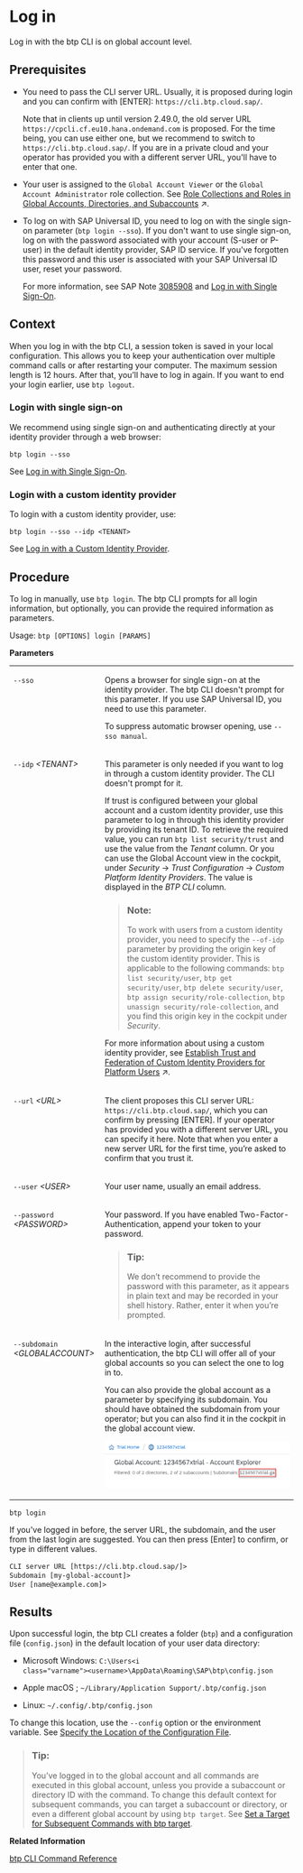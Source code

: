 <!-- loioe241b30195ff4d009dba3076e0ae8d27 -->

# Log in

Log in with the btp CLI is on global account level.



<a name="loioe241b30195ff4d009dba3076e0ae8d27__prereq_jwk_x1v_qhb"/>

## Prerequisites

-   You need to pass the CLI server URL. Usually, it is proposed during login and you can confirm with [ENTER\]: `https://cli.btp.cloud.sap/`.

    Note that in clients up until version 2.49.0, the old server URL `https://cpcli.cf.eu10.hana.ondemand.com` is proposed. For the time being, you can use either one, but we recommend to switch to `https://cli.btp.cloud.sap/`. If you are in a private cloud and your operator has provided you with a different server URL, you'll have to enter that one.

-   Your user is assigned to the `Global Account Viewer` or the `Global Account Administrator` role collection. See [Role Collections and Roles in Global Accounts, Directories, and Subaccounts](https://help.sap.com/viewer/65de2977205c403bbc107264b8eccf4b/Cloud/en-US/0039cf082d3d43eba9200fe15647922a.html "SAP BTP provides a set of role collections to set up administrator access to your global account and subaccounts.") :arrow_upper_right:.

-   To log on with SAP Universal ID, you need to log on with the single sign-on parameter \(`btp login --sso`\). If you don't want to use single sign-on, log on with the password associated with your account \(S-user or P-user\) in the default identity provider, SAP ID service. If you've forgotten this password and this user is associated with your SAP Universal ID user, reset your password.

    For more information, see SAP Note [3085908](https://me.sap.com/notes/3085908) and [Log in with Single Sign-On](log-in-with-single-sign-on-b2a56a8.md).




<a name="loioe241b30195ff4d009dba3076e0ae8d27__context_nwm_mqd_fmb"/>

## Context

When you log in with the btp CLI, a session token is saved in your local configuration. This allows you to keep your authentication over multiple command calls or after restarting your computer. The maximum session length is 12 hours. After that, you’ll have to log in again. If you want to end your login earlier, use `btp logout`.



### Login with single sign-on

We recommend using single sign-on and authenticating directly at your identity provider through a web browser:

```
btp login --sso
```

See [Log in with Single Sign-On](log-in-with-single-sign-on-b2a56a8.md).



### Login with a custom identity provider

To login with a custom identity provider, use:

```
btp login --sso --idp <TENANT>
```



See [Log in with a Custom Identity Provider](log-in-with-a-custom-identity-provider-e48e486.md).



## Procedure

To log in manually, use `btp login`. The btp CLI prompts for all login information, but optionally, you can provide the required information as parameters.

Usage: `btp [OPTIONS] login [PARAMS]`

**Parameters**


<table>
<tr>
<td valign="top">

`--sso`

</td>
<td valign="top">

Opens a browser for single sign-on at the identity provider. The btp CLI doesn't prompt for this parameter. If you use SAP Universal ID, you need to use this parameter.

To suppress automatic browser opening, use `--sso manual`.

</td>
</tr>
<tr>
<td valign="top">

`--idp` *<TENANT\>*

</td>
<td valign="top">

This parameter is only needed if you want to log in through a custom identity provider. The CLI doesn't prompt for it.

If trust is configured between your global account and a custom identity provider, use this parameter to log in through this identity provider by providing its tenant ID. To retrieve the required value, you can run `btp list security/trust` and use the value from the *Tenant* column. Or you can use the Global Account view in the cockpit, under *Security* → *Trust Configuration* → *Custom Platform Identity Providers*. The value is displayed in the *BTP CLI* column.

> ### Note:  
> To work with users from a custom identity provider, you need to specify the `--of-idp` parameter by providing the origin key of the custom identity provider. This is applicable to the following commands: `btp list security/user`, `btp get security/user`, `btp delete security/user`, `btp assign security/role-collection`, `btp unassign security/role-collection`, and you find this origin key in the cockpit under *Security*.

For more information about using a custom identity provider, see [Establish Trust and Federation of Custom Identity Providers for Platform Users](https://help.sap.com/viewer/65de2977205c403bbc107264b8eccf4b/Cloud/en-US/c36898473d704e07a33268c9f9d29515.html "You want to use a custom identity provider for the platform users of SAP BTP in different environments and at the different account levels: global account, directory, and subaccount. By default, platform users in multi-environment subaccounts are users in the default identity provider.") :arrow_upper_right:.

</td>
</tr>
<tr>
<td valign="top">

`--url` *<URL\>*

</td>
<td valign="top">

The client proposes this CLI server URL: `https://cli.btp.cloud.sap/`, which you can confirm by pressing [ENTER\]. If your operator has provided you with a different server URL, you can specify it here. Note that when you enter a new server URL for the first time, you’re asked to confirm that you trust it.

</td>
</tr>
<tr>
<td valign="top">

`--user` *<USER\>*

</td>
<td valign="top">

Your user name, usually an email address.

</td>
</tr>
<tr>
<td valign="top">

`--password` *<PASSWORD\>*

</td>
<td valign="top">

Your password. If you have enabled Two-Factor-Authentication, append your token to your password.

> ### Tip:  
> We don’t recommend to provide the password with this parameter, as it appears in plain text and may be recorded in your shell history. Rather, enter it when you’re prompted.



</td>
</tr>
<tr>
<td valign="top">

`--subdomain` *<GLOBALACCOUNT\>*

</td>
<td valign="top">

In the interactive login, after successful authentication, the btp CLI will offer all of your global accounts so you can select the one to log in to.

You can also provide the global account as a parameter by specifying its subdomain. You should have obtained the subdomain from your operator; but you can also find it in the cockpit in the global account view.

![](images/cli_subdomain_dc4961c.png)

</td>
</tr>
</table>

```
btp login
```

If you've logged in before, the server URL, the subdomain, and the user from the last login are suggested. You can then press [Enter\] to confirm, or type in different values.

```
CLI server URL [https://cli.btp.cloud.sap/]>
Subdomain [my-global-account]>
User [name@example.com]>
```



<a name="loioe241b30195ff4d009dba3076e0ae8d27__result_yvj_3hy_m3b"/>

## Results

Upon successful login, the btp CLI creates a folder \(`btp`\) and a configuration file \(`config.json`\) in the default location of your user data directory:

-   Microsoft Windows: <code>C:\Users\<i class="varname">&lt;username&gt;</i>\AppData\Roaming\SAP\btp\config.json</code>

-   Apple macOS ; `~/Library/Application Support/.btp/config.json`

-   Linux: `~/.config/.btp/config.json`


To change this location, use the `--config` option or the environment variable. See [Specify the Location of the Configuration File](specify-the-location-of-the-configuration-file-e57288d.md).

> ### Tip:  
> You’ve logged in to the global account and all commands are executed in this global account, unless you provide a subaccount or directory ID with the command. To change this default context for subsequent commands, you can target a subaccount or directory, or even a different global account by using `btp target`. See [Set a Target for Subsequent Commands with btp target](set-a-target-for-subsequent-commands-with-btp-target-720645a.md).

**Related Information**  


[btp CLI Command Reference](https://help.sap.com/docs/BTP/btp-cli/intro.html)

